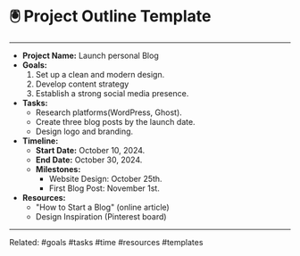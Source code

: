 # 🖲 Project Outline Template
---

- **Project Name:** Launch personal Blog
- **Goals:** 
	1. Set up a clean and modern design.
	2. Develop content strategy
	3. Establish a strong social media presence.
- **Tasks:**
	- Research platforms(WordPress, Ghost).
	- Create three blog posts by the launch date.
	- Design logo and branding.
- **Timeline:**
	- **Start Date:** October 10, 2024.
	- **End Date:** October 30, 2024.
	- **Milestones:**
		- Website Design: October 25th.
		- First Blog Post: November 1st.
- **Resources:**
	- "How to Start a Blog" (online article)
	- Design Inspiration (Pinterest board)

---

Related: #goals #tasks #time #resources #templates 
